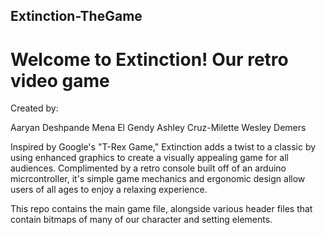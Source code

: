 ## Extinction-TheGame

# Welcome to Extinction! Our retro video game

Created by:

Aaryan Deshpande
Mena El Gendy
Ashley Cruz-Milette
Wesley Demers

Inspired by Google's "T-Rex Game," Extinction adds a twist to a classic by using enhanced graphics to create a visually appealing game for all audiences. Complimented by a retro console built off of an arduino micrcontroller, it's simple game mechanics and ergonomic design allow users of all ages to enjoy a relaxing experience.

This repo contains the main game file, alongside various header files that contain bitmaps of many of our character and setting elements. 
